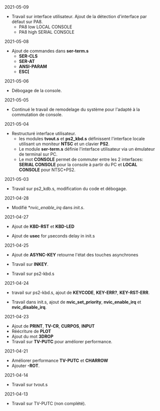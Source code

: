 2021-05-09

* Travail sur interface utilisateur. Ajout de la détection d'interface par défaut sur PA8. 
    * PA8 low  LOCAL CONSOLE 
    * PA8 high SERIAL CONSOLE 

2021-05-08 

*  Ajout de commandes dans **ser-term.s**
    * **SER-CLS**
    * **SER-AT**
    * **ANSI-PARAM**
    * **ESC[**

2021-05-06

* Débogage de la console. 


2021-05-05

* Continué le travail de remodelage du système pour l'adapté à la commutation de console.

2021-05-04

* Restructuré interface utilisateur. 
    * les modules **tvout.s** et **ps2_kbd.s** définissent l'interface locale utilisant un moniteur **NTSC** et un clavier **PS2**.
    * Le module **ser-term.s** définie l'interface utilisateur via un émulateur de terminal sur PC.
    * Le mot **CONSOLE** permet de commuter entre les 2 interfaces: **SERIAL CONSOLE** pour la console à partir du PC  et **LOCAL CONSOLE** pour NTSC+PS2.

2021-05-03

* Travail sur ps2_kdb.s, modification du code et débogage.

2021-04-28

* Modifié **nvic_enable_irq* dans *init.s*.

2021-04-27

* Ajout de **KBD-RST** et **KBD-LED** 

* Ajout de **usec** for µseconds delay in init.s 

2021-04-25

* Ajout de **ASYNC-KEY** retourne l'état des touches asynchrones 

* Travail sur **INKEY**.

* Travail sur ps2-kbd.s 

2021-04-24

* travail sur ps2-kbd.s, ajout de **KEYCODE**, **KEY-ERR?**, **KEY-RST-ERR**.

* Travail dans init.s, ajout de **nvic_set_priority**, **nvic_enable_irq** et **nvic_disable_irq**. 

2021-04-23

* Ajout de **PRINT**, **TV-CR**, **CURPOS**, **INPUT**
* Réécriture de **PLOT** 
* Ajout du mot **3DROP** 
* Travail sur **TV-PUTC** pour améliorer performance. 

2021-04-21

* Améliorer performance **TV-PUTC** et **CHARROW** 
* Ajouter **-ROT**. 

2021-04-14

* Travail sur tvout.s

2021-04-13

* Travail sur TV-PUTC (non complété).